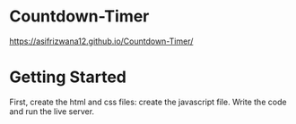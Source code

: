 # Countdown-Timer
https://asifrizwana12.github.io/Countdown-Timer/

# Getting Started
First, create the html and css files:
create the javascript file.
Write the code and run the live server.

